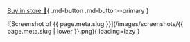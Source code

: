 [Buy in store :shopping_cart:](https://store.elfhosted.com/app/bundle){ .md-button .md-button--primary }

![Screenshot of {{ page.meta.slug }}](/images/screenshots/{{ page.meta.slug | lower }}.png){ loading=lazy }